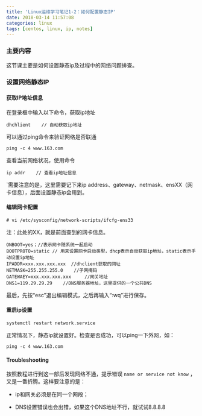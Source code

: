 ```yaml
---
title: 'Linux运维学习笔记1-2：如何配置静态IP'
date: 2018-03-14 11:57:08
categories: linux
tags: [centos, linux, ip, notes] 
---
```


### 主要内容

这节课主要是如何设置静态ip及过程中的网络问题排查。

### 设置网络静态IP

#### 获取IP地址信息

在登录框中输入以下命令，获取ip地址

```
dhchlient    // 自动获取ip地址
```

可以通过ping命令来验证网络是否联通

```
ping -c 4 www.163.com
```

查看当前网络状况，使用命令

```
ip addr    // 查看ip地址信息
```

`需要注意的是，这里需要记下来ip address、gateway、netmask、ensXX（网卡信息），后面设置静态ip会用到。

<!--more-->

#### 编辑网卡配置

```
# vi /etc/sysconfig/network-scripts/ifcfg-ens33
```
注：此处的XX，就是前面查到的网卡信息。

```
ONBOOT=yes；//表示网卡随系统一起启动
BOOTPROTO=static // 用来设置网卡启动类型，dhcp表示自动获取ip地址，static表示手动设置ip地址
IPADDR=xxx.xxx.xxx.xxx  //dhclient获取的网址
NETMASK=255.255.255.0    //子网掩码
GATEWAEY=xxx.xxx.xxx.xxx     //网关地址
DNS1=119.29.29.29    //DNS服务器地址，这里提供的一个公共DNS
```

最后，先按“esc”退出编辑模式，之后再输入“:wq”进行保存。


#### 重启ip设置

```
systemctl restart network.service

```
正常情况下，静态ip就设置好。检查是否成功，可以ping一下外网，如：

```
ping -c 4 www.163.com
```

#### Troubleshooting

按照教程进行到这一部后发现网络不通，提示错误 `name or service not know` ，又是一番折腾。这样要注意的是：

* ip和网关必须是在同一个网段；

* DNS设置错误也会出错，如果这个DNS地址不行，就试试8.8.8.8



